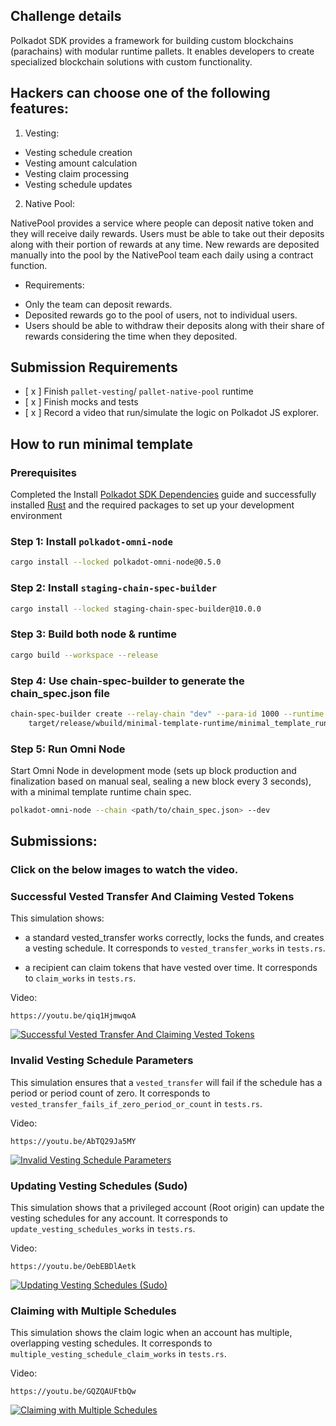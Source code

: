 ## Challenge details

Polkadot SDK provides a framework for building custom blockchains (parachains) with modular runtime pallets. It enables developers to create specialized blockchain solutions with custom functionality.

## Hackers can choose one of the following features:

1. Vesting:

- Vesting schedule creation
- Vesting amount calculation
- Vesting claim processing
- Vesting schedule updates

2. Native Pool:

NativePool provides a service where people can deposit native token and they will receive daily rewards. Users must be able to take out their deposits along with their portion of rewards at any time. New rewards are deposited manually into the pool by the NativePool team each daily using a contract function.

- Requirements:

* Only the team can deposit rewards.
* Deposited rewards go to the pool of users, not to individual users.
* Users should be able to withdraw their deposits along with their share of rewards considering the time when they deposited.

## Submission Requirements

- [ x ] Finish `pallet-vesting`/ `pallet-native-pool` runtime
- [ x ] Finish mocks and tests
- [ x ] Record a video that run/simulate the logic on Polkadot JS explorer.

## How to run minimal template

### Prerequisites

Completed the Install [Polkadot SDK Dependencies](https://docs.polkadot.com/develop/parachains/install-polkadot-sdk/) guide and successfully installed [Rust](https://www.rust-lang.org/) and the required packages to set up your development environment

### Step 1: Install `polkadot-omni-node`

```sh
cargo install --locked polkadot-omni-node@0.5.0
```

### Step 2: Install `staging-chain-spec-builder`

```sh
cargo install --locked staging-chain-spec-builder@10.0.0
```

### Step 3: Build both node & runtime

```sh
cargo build --workspace --release
```

### Step 4: Use chain-spec-builder to generate the chain_spec.json file

```sh
chain-spec-builder create --relay-chain "dev" --para-id 1000 --runtime \
    target/release/wbuild/minimal-template-runtime/minimal_template_runtime.wasm named-preset development
```

### Step 5: Run Omni Node

Start Omni Node in development mode (sets up block production and finalization based on manual seal,
sealing a new block every 3 seconds), with a minimal template runtime chain spec.

```sh
polkadot-omni-node --chain <path/to/chain_spec.json> --dev
```

## Submissions:

### Click on the below images to watch the video.

### Successful Vested Transfer And Claiming Vested Tokens

This simulation shows:

- a standard vested_transfer works correctly, locks the funds, and creates a vesting schedule. It corresponds to `vested_transfer_works` in `tests.rs`.

- a recipient can claim tokens that have vested over time. It corresponds to `claim_works` in `tests.rs`.

Video:

```
https://youtu.be/qiq1HjmwqoA
```

[![Successful Vested Transfer And Claiming Vested Tokens](https://img.youtube.com/vi/qiq1HjmwqoA/maxresdefault.jpg)](https://youtu.be/qiq1HjmwqoA)

### Invalid Vesting Schedule Parameters

This simulation ensures that a `vested_transfer` will fail if the schedule has a period or period count of zero. It corresponds to `vested_transfer_fails_if_zero_period_or_count` in `tests.rs`.

Video:

```
https://youtu.be/AbTQ29Ja5MY
```

[![Invalid Vesting Schedule Parameters](https://img.youtube.com/vi/AbTQ29Ja5MY/maxresdefault.jpg)](https://youtu.be/AbTQ29Ja5MY)

### Updating Vesting Schedules (Sudo)

This simulation shows that a privileged account (Root origin) can update the vesting schedules for any account. It corresponds to `update_vesting_schedules_works` in `tests.rs`.

Video:

```
https://youtu.be/OebEBDlAetk
```

[![Updating Vesting Schedules (Sudo)](https://img.youtube.com/vi/OebEBDlAetk/maxresdefault.jpg)](https://youtu.be/OebEBDlAetk)

### Claiming with Multiple Schedules

This simulation shows the claim logic when an account has multiple, overlapping vesting schedules. It corresponds to `multiple_vesting_schedule_claim_works` in `tests.rs`.

Video:

```
https://youtu.be/GQZQAUFtbQw
```

[![Claiming with Multiple Schedules](https://img.youtube.com/vi/GQZQAUFtbQw/maxresdefault.jpg)](https://youtu.be/GQZQAUFtbQw)
